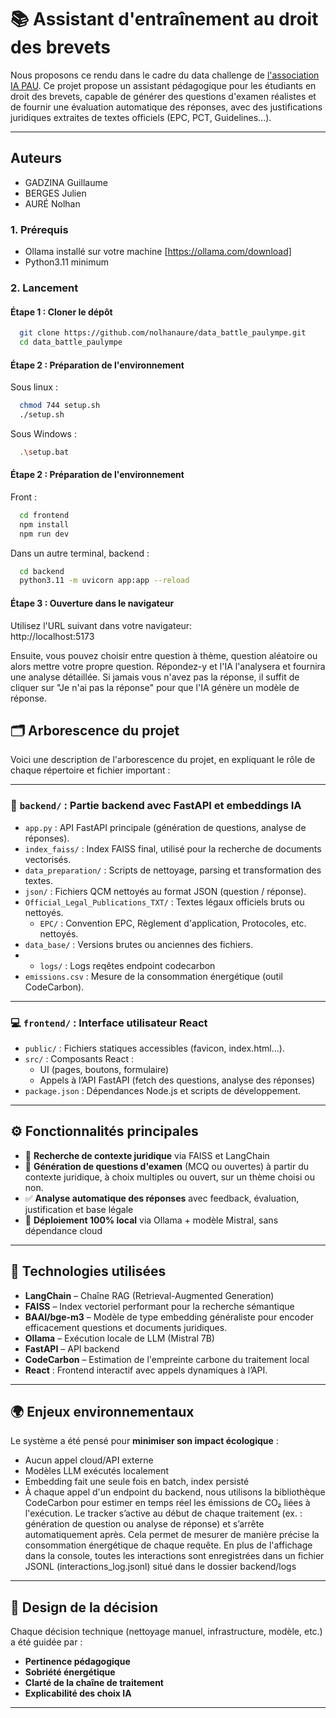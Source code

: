 # 📚 Assistant d'entraînement au droit des brevets

Nous proposons ce rendu dans le cadre du data challenge de [l'association IA PAU](https://iapau.org/).
Ce projet propose un assistant pédagogique pour les étudiants en droit des brevets, capable de générer des questions d'examen réalistes et de fournir une évaluation automatique des réponses, avec des justifications juridiques extraites de textes officiels (EPC, PCT, Guidelines...).

---
## Auteurs

- GADZINA Guillaume
- BERGES Julien
- AURÉ Nolhan

### 1. Prérequis 
- Ollama installé sur votre machine [https://ollama.com/download]
- Python3.11 minimum

### 2. Lancement

#### Étape 1 : Cloner le dépôt 
  ```sh
    git clone https://github.com/nolhanaure/data_battle_paulympe.git
    cd data_battle_paulympe
  ```    

#### Étape 2 : Préparation de l'environnement 
Sous linux : 
  ```sh
    chmod 744 setup.sh
    ./setup.sh
  ```

Sous Windows : 
  ```sh
    .\setup.bat
  ```

#### Étape 2 : Préparation de l'environnement 
Front : 
  ```sh
    cd frontend
    npm install
    npm run dev
  ```

Dans un autre terminal, backend : 
  ```sh
    cd backend
    python3.11 -m uvicorn app:app --reload
  ```
#### Étape 3 : Ouverture dans le navigateur
Utilisez l'URL suivant dans votre navigateur:  
     http://localhost:5173

Ensuite, vous pouvez choisir entre question à thème, question aléatoire ou alors mettre votre propre question. Répondez-y et l'IA l'analysera et fournira une analyse détaillée. Si jamais vous n'avez pas la réponse, il suffit de cliquer sur "Je n'ai pas la réponse" pour que l'IA génère un modèle de réponse.
## 🗂️ Arborescence du projet

Voici une description de l'arborescence du projet, en expliquant le rôle de chaque répertoire et fichier important :

---

### 🔧 `backend/` : Partie backend avec FastAPI et embeddings IA
- `app.py` : API FastAPI principale (génération de questions, analyse de réponses).
- `index_faiss/` : Index FAISS final, utilisé pour la recherche de documents vectorisés.
- `data_preparation/` : Scripts de nettoyage, parsing et transformation des textes.
- `json/` : Fichiers QCM nettoyés au format JSON (question / réponse).
- `Official_Legal_Publications_TXT/` : Textes légaux officiels bruts ou nettoyés.
  - `EPC/` : Convention EPC, Règlement d'application, Protocoles, etc. nettoyés.
- `data_base/` : Versions brutes ou anciennes des fichiers.
- - `logs/` : Logs reqêtes endpoint codecarbon
- `emissions.csv` : Mesure de la consommation énergétique (outil CodeCarbon).

---

### 💻 `frontend/` : Interface utilisateur React
- `public/` : Fichiers statiques accessibles (favicon, index.html...).
- `src/` : Composants React :
  - UI (pages, boutons, formulaire)
  - Appels à l’API FastAPI (fetch des questions, analyse des réponses)
- `package.json` : Dépendances Node.js et scripts de développement.


---

## ⚙️ Fonctionnalités principales

- 🔎 **Recherche de contexte juridique** via FAISS et LangChain
- 🧠 **Génération de questions d'examen** (MCQ ou ouvertes) à partir du contexte juridique, à choix multiples ou ouvert, sur un thème choisi ou non.
- ✅ **Analyse automatique des réponses** avec feedback, évaluation, justification et base légale
- 🌱 **Déploiement 100% local** via Ollama + modèle Mistral, sans dépendance cloud

---

## 🧠 Technologies utilisées

- **LangChain** – Chaîne RAG (Retrieval-Augmented Generation)
- **FAISS** – Index vectoriel performant pour la recherche sémantique
- **BAAI/bge-m3** –  Modèle de type embedding généraliste pour encoder efficacement questions et documents juridiques.
- **Ollama** – Exécution locale de LLM (Mistral 7B)
- **FastAPI** – API backend
- **CodeCarbon** – Estimation de l'empreinte carbone du traitement local
- **React** : Frontend interactif avec appels dynamiques à l’API.

---

## 🌍 Enjeux environnementaux

Le système a été pensé pour **minimiser son impact écologique** :
- Aucun appel cloud/API externe
- Modèles LLM exécutés localement
- Embedding fait une seule fois en batch, index persisté
- À chaque appel d'un endpoint du backend, nous utilisons la bibliothèque CodeCarbon pour estimer en temps réel les émissions de CO₂ liées à l'exécution. Le tracker s’active au début de chaque traitement (ex. : génération de question ou analyse de réponse) et s’arrête automatiquement après. Cela permet de mesurer de manière précise la consommation énergétique de chaque requête. En plus de l'affichage dans la console, toutes les interactions sont enregistrées dans un fichier JSONL (interactions_log.jsonl) situé dans le dossier backend/logs
---

## 🧠 Design de la décision

Chaque décision technique (nettoyage manuel, infrastructure, modèle, etc.) a été guidée par :
- **Pertinence pédagogique**
- **Sobriété énergétique**
- **Clarté de la chaîne de traitement**
- **Explicabilité des choix IA**

---
